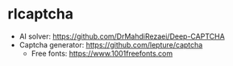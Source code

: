 # rlcaptcha

- AI solver: https://github.com/DrMahdiRezaei/Deep-CAPTCHA
- Captcha generator: https://github.com/lepture/captcha
    - Free fonts: https://www.1001freefonts.com